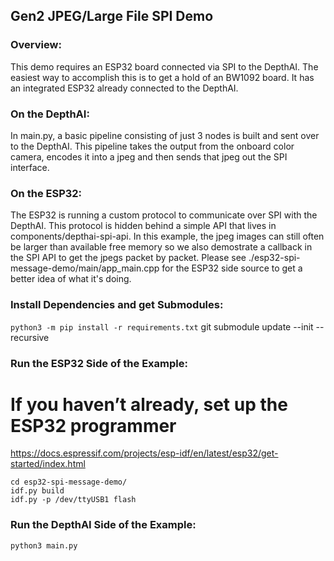 ## Gen2 JPEG/Large File SPI Demo

### Overview:
This demo requires an ESP32 board connected via SPI to the DepthAI. The easiest way to accomplish this is to get a hold of an BW1092 board. It has an integrated ESP32 already connected to the DepthAI.

### On the DepthAI:
In main.py, a basic pipeline consisting of just 3 nodes is built and sent over to the DepthAI. This pipeline takes the output from the onboard color camera, encodes it into a jpeg and then sends that jpeg out the SPI interface.

### On the ESP32:
The ESP32 is running a custom protocol to communicate over SPI with the DepthAI. This protocol is hidden behind a simple API that lives in components/depthai-spi-api. In this example, the jpeg images can still often be larger than available free memory so we also demostrate a callback in the SPI API to get the jpegs packet by packet. Please see ./esp32-spi-message-demo/main/app_main.cpp for the ESP32 side source to get a better idea of what it's doing.

### Install Dependencies and get Submodules:
`python3 -m pip install -r requirements.txt`
git submodule update --init --recursive

### Run the ESP32 Side of the Example:
# If you haven’t already, set up the ESP32 programmer
https://docs.espressif.com/projects/esp-idf/en/latest/esp32/get-started/index.html

```
cd esp32-spi-message-demo/
idf.py build
idf.py -p /dev/ttyUSB1 flash
```

### Run the DepthAI Side of the Example:
`python3 main.py`

